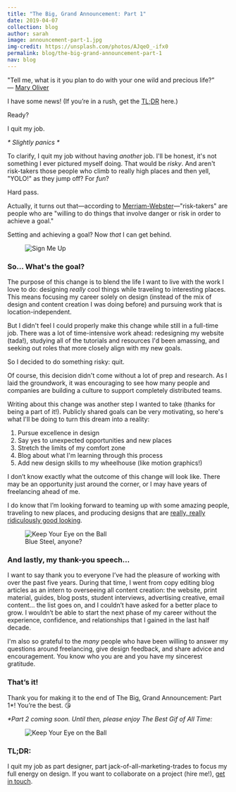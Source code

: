 ```yaml
---
title: "The Big, Grand Announcement: Part 1"
date: 2019-04-07
collection: blog
author: sarah
image: announcement-part-1.jpg
img-credit: https://unsplash.com/photos/AJqeO_-ifx0
permalink: blog/the-big-grand-announcement-part-1
nav: blog
---
```


"Tell me, what is it you plan to do with your one wild and precious life?” —&nbsp;<a href="https://www.habitsforwellbeing.com/what-will-you-do-with-your-one-wild-and-precious-life/" target="_blank">Mary Oliver</a>

I have some news! (If you’re in a rush, get the [TL;DR](#tldr) here.)

Ready?

I quit my job.

<em>* Slightly panics *</em>

To clarify, I quit my job without having *another* job. I'll be honest, it's not something I ever pictured myself doing. That would be *risky*. And aren't risk-takers those people who climb to really high places and then yell, "YOLO!" as they jump off? For *fun*?

Hard pass.

Actually, it turns out that—according to <a href="https://www.merriam-webster.com/dictionary/risk-taker" target="_blank">Merriam-Webster</a>—"risk-takers" are people who are "willing to do things that involve danger or risk in order to achieve a goal."

Setting and achieving a goal? Now *that* I can get behind.

<figure class="halfwidth" >
  <img src="{{site.baseurl}}/assets/img/sign-me-up.gif" alt="Sign Me Up">
</figure>

### So... What's the goal?
The purpose of this change is to blend the life I want to live with the work I love to do: designing *really* cool things while traveling to interesting places. This means focusing my career solely on design (instead of the mix of design and content creation I was doing before) and pursuing work that is location-independent.

But I didn't feel I could properly make this change while still in a full-time job. There was a lot of time-intensive work ahead: redesigning my website (tada!), studying all of the tutorials and resources I'd been amassing, and seeking out roles that more closely align with my new goals.

So I decided to do something risky: quit.

Of course, this decision didn't come without a lot of prep and research. As I laid the groundwork, it was encouraging to see how many people and companies are building a culture to support completely distributed teams.

Writing about this change was another step I wanted to take (thanks for being a part of it!). Publicly shared goals can be very motivating, so here's what I'll be doing to turn this dream into a reality:

1. Pursue excellence in design
3. Say yes to unexpected opportunities and new places
4. Stretch the limits of my comfort zone
5. Blog about what I'm learning through this process
6. Add new design skills to my wheelhouse (like motion graphics!)

I don’t know exactly what the outcome of this change will look like. There may be an opportunity just around the corner, or I may have years of freelancing ahead of me.

I do know that I’m looking forward to teaming up with some amazing people, traveling to new places, and producing designs that are <a href="https://www.youtube.com/watch?v=NHHEcmZtJvY" target="_blank">really, really ridiculously good looking</a>.


<figure class="halfwidth">
  <img src="{{site.baseurl}}/assets/img/blue-steel.gif" alt="Keep Your Eye on the Ball">
  <figcaption>Blue Steel, anyone?</figcaption>
</figure>

### And lastly, my thank-you speech...
I want to say thank you to everyone I’ve had the pleasure of working with over the past five years. During that time, I went from copy editing blog articles as an intern to overseeing all content creation: the website, print material, guides, blog posts, student interviews, advertising creative, email content... the list goes on, and I couldn’t have asked for a better place to grow. I wouldn’t be able to start the next phase of my career without the experience, confidence, and relationships that I gained in the last half decade.

I'm also so grateful to the *many* people who have been willing to answer my questions around freelancing, give design feedback, and share advice and encouragement. You know who you are and you have my sincerest gratitude.

### That’s it!
Thank you for making it to the end of The Big, Grand Announcement: Part 1*! You’re the best. 😘

<em>*Part 2 coming soon. Until then, please enjoy The Best Gif of All Time:</em>

<figure class="halfwidth" >
  <img src="{{site.baseurl}}/assets/img/the-best-gif.gif" alt="Keep Your Eye on the Ball">
</figure>

### TL;DR:
I quit my job as part designer, part jack-of-all-marketing-trades to focus my full energy on design. If you want to collaborate on a project (hire me!), <a href="mailto:sarah@sarahjunefischer.com">get in touch</a>.
